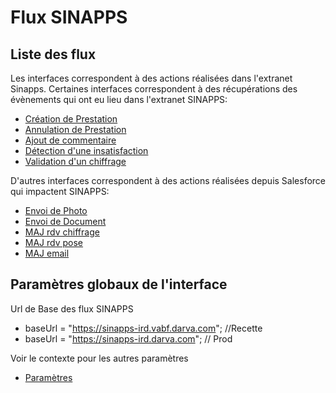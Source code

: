 # Flux SINAPPS
## Liste des flux

Les interfaces correspondent à des actions réalisées dans l'extranet Sinapps.
Certaines interfaces correspondent à des récupérations des évènements qui ont eu lieu dans l'extranet SINAPPS:
- [Création de Prestation](creation-prestation.md)
- [Annulation de Prestation](annulation-prestation.md)
- [Ajout de commentaire](ajout-commentaire.md)
- [Détection d'une insatisfaction](detection-insatisfaction.md)
- [Validation d'un chiffrage](validation-chiffrage.md)

D'autres interfaces correspondent à des actions réalisées depuis Salesforce qui impactent SINAPPS:
- [Envoi de Photo](envoi-photo.md)
- [Envoi de Document](envoi-document.md)
- [MAJ rdv chiffrage](maj-rdv-chiffrage.md)
- [MAJ rdv pose](maj-rdv-pose.md)
- [MAJ email](maj-email.md)

## Paramètres globaux de l'interface

Url de Base des flux SINAPPS
- baseUrl = "https://sinapps-ird.vabf.darva.com"; //Recette
- baseUrl = "https://sinapps-ird.darva.com"; // Prod

Voir le contexte pour les autres paramètres
- [Paramètres](context.txt)